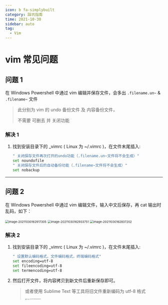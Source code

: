```yaml
---
icon: b fa-simplybuilt
category: 踩坑指南
time: 2021-10-30
sidebar: auto
tag:
  - Vim
---
```


# vim 常见问题

## 问题 1

在 Windows Powershell 中通过 vim 编辑并保存文件，会多出 `.filename.un~` & `.filename~` 文件

> 此分别为 vim 的 undo 备份文件 及 内容备份文件，
>
> 不需要 可删去 并 关闭功能

### 解决 1

1. 找到安装目录下的 _vimrc ( Linux 为 ~/.vimrc )，在文件末尾插入:

    ```bash
    " 关闭保存文件再次打开的undo功能（.filename.un~文件将不会生成）"
    set noundofile
    " 关闭保存文件后的自动备份功能（.filename~文件将不会生成）"
    set nobackup
    ```

---

## 问题 2

在 Windows Powershell 中通过 vim 编辑文件，输入中文后保存，再 cat 输出时乱码，如下：

<img src="https://gitee.com/yzketx/image-markdown/raw/master/img/202110301629336.png" alt="image-20211030162917305" style="zoom: 67%;" />

<img src="https://gitee.com/yzketx/image-markdown/raw/master/img/202110301629779.png" alt="image-20211030162933751" style="zoom:67%;" />

<img src="https://gitee.com/yzketx/image-markdown/raw/master/img/202110301628299.png" alt="image-20211030162837202" style="zoom:67%;" />

### 解决 2

1. 找到安装目录下的 _vimrc ( Linux 为 ~/.vimrc )，在文件末尾插入:

    ```bash
    " 设置默认编码格式，文件编码格式，终端编码格式"
    set encoding=utf-8
    set fileencoding=utf-8
    set termencoding=utf-8
    ```
2. 然后打开文件，将内容拷贝到新文件后重新保存即可。

    > 或者使用 Sublime Text 等工具将旧文件重新编码为 utf-8 格式
    >
    > <img src="https://gitee.com/yzketx/image-markdown/raw/master/img/202110301650337.png" alt="image-20211030165034250" style="zoom: 25%;" />

